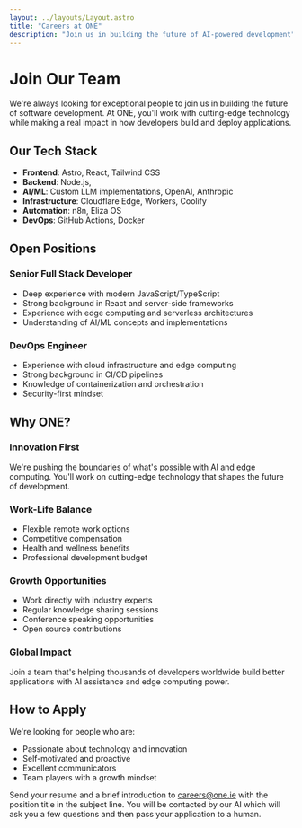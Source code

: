 ```yaml
---
layout: ../layouts/Layout.astro
title: "Careers at ONE"
description: "Join us in building the future of AI-powered development"
---
```


# Join Our Team

We're always looking for exceptional people to join us in building the future of software development. At ONE, you'll work with cutting-edge technology while making a real impact in how developers build and deploy applications.

## Our Tech Stack
- **Frontend**: Astro, React, Tailwind CSS
- **Backend**: Node.js, 
- **AI/ML**: Custom LLM implementations, OpenAI, Anthropic
- **Infrastructure**: Cloudflare Edge, Workers, Coolify
- **Automation**: n8n, Eliza OS
- **DevOps**: GitHub Actions, Docker

## Open Positions

### Senior Full Stack Developer
- Deep experience with modern JavaScript/TypeScript
- Strong background in React and server-side frameworks
- Experience with edge computing and serverless architectures
- Understanding of AI/ML concepts and implementations


### DevOps Engineer
- Experience with cloud infrastructure and edge computing
- Strong background in CI/CD pipelines
- Knowledge of containerization and orchestration
- Security-first mindset



## Why ONE?

### Innovation First
We're pushing the boundaries of what's possible with AI and edge computing. You'll work on cutting-edge technology that shapes the future of development.

### Work-Life Balance
- Flexible remote work options
- Competitive compensation
- Health and wellness benefits
- Professional development budget

### Growth Opportunities
- Work directly with industry experts
- Regular knowledge sharing sessions
- Conference speaking opportunities
- Open source contributions

### Global Impact
Join a team that's helping thousands of developers worldwide build better applications with AI assistance and edge computing power.

## How to Apply

We're looking for people who are:
- Passionate about technology and innovation
- Self-motivated and proactive
- Excellent communicators
- Team players with a growth mindset

Send your resume and a brief introduction to [careers@one.ie](mailto:careers@one.ie) with the position title in the subject line. You will be contacted by our AI which will ask you a few questions and then pass your application to a human.





